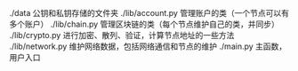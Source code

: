 ./data              公钥和私钥存储的文件夹
./lib/account.py    管理账户的类（一个节点可以有多个账户）
./lib/chain.py      管理区块链的类（每个节点维护自己的类，并同步）
./lib/crypto.py     进行加密、散列、验证，计算节点地址的一些方法
./lib/network.py    维护网络数据，包括网络通信和节点的维护
./main.py           主函数，用户入口